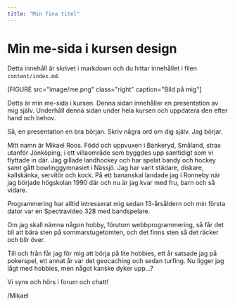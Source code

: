 ```yaml
---
title: "Min fina titel"
---
```

Min me-sida i kursen design
=========================

Detta innehåll är skrivet i markdown och du hittar innehållet i filen `content/index.md`.

[FIGURE src="image/me.png" class="right" caption="Bild på mig"]

Detta är min me-sida i kursen. Denna sidan innehåller en presentation av mig själv. Underhåll denna sidan under hela kursen och uppdatera den efter hand och behov.

Så, en presentation en bra början. Skriv några ord om dig själv. Jag börjar.

Mitt namn är Mikael Roos. Född och uppvuxen i Bankeryd, Småland, strax utanför Jönköping, i ett villaområde som byggdes upp samtidigt som vi flyttade in där. Jag gillade landhockey och har spelat bandy och hockey samt gått bowlinggymnasiet i Nässjö. Jag har varit städare, diskare, kallskänka, servitör och kock. På ett bananskal landade jag i Ronneby när jag började högskolan 1990 där och nu är jag kvar med fru, barn och så vidare.

Programmering har alltid intresserat mig sedan 13-årsåldern och min första dator var en Spectravideo 328 med bandspelare.

Om jag skall nämna någon hobby, förutom webbprogrammering, så får det bli att bära sten på sommarstugetomten, och det finns sten så det räcker och blir över.

Till och från får jag för mig att börja på lite hobbies, ett år satsade jag på pokerspel, ett annat år var det geocaching och sedan turfing. Nu ligger jag lågt med hobbies, men något kanske dyker upp...?

Vi syns och hörs i forum och chatt!

/Mikael
